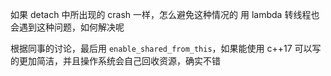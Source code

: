 如果 detach 中所出现的 crash 一样，怎么避免这种情况的 用 lambda 转线程也会遇到这种问题，如何解决呢

根据同事的讨论，最后用 `enable_shared_from_this`，如果能使用 c++17 可以写的更加简洁，并且操作系统会自己回收资源，确实不错